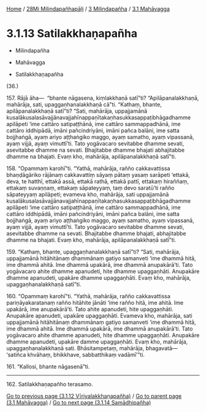 
[Home](/) / [28Mi Milindapañhapāḷi](../../../28Mi.md) / [3 Milindapañha](../../3.md) / [3.1 Mahāvagga](../3.1.md)

# 3.1.13 Satilakkhaṇapañha

* Milindapañha

* Mahāvagga

* Satilakkhaṇapañha

(36.)

157\. Rājā āha—  “bhante nāgasena, kiṃlakkhaṇā satī”ti? “Apilāpanalakkhaṇā, mahārāja, sati, upaggaṇhanalakkhaṇā cā”ti. “Kathaṃ, bhante, apilāpanalakkhaṇā satī”ti? “Sati, mahārāja, uppajjamānā kusalākusalasāvajjānavajjahīnappaṇītakaṇhasukkasappaṭibhāgadhamme apilāpeti ‘ime cattāro satipaṭṭhānā, ime cattāro sammappadhānā, ime cattāro iddhipādā, imāni pañcindriyāni, imāni pañca balāni, ime satta bojjhaṅgā, ayaṃ ariyo aṭṭhaṅgiko maggo, ayaṃ samatho, ayaṃ vipassanā, ayaṃ vijjā, ayaṃ vimuttī’ti. Tato yogāvacaro sevitabbe dhamme sevati, asevitabbe dhamme na sevati. Bhajitabbe dhamme bhajati abhajitabbe dhamme na bhajati. Evaṃ kho, mahārāja, apilāpanalakkhaṇā satī”ti.

158\. “Opammaṃ karohī”ti. “Yathā, mahārāja, rañño cakkavattissa bhaṇḍāgāriko rājānaṃ cakkavattiṃ sāyaṃ pātaṃ yasaṃ sarāpeti ‘ettakā, deva, te hatthī, ettakā assā, ettakā rathā, ettakā pattī, ettakaṃ hiraññaṃ, ettakaṃ suvaṇṇaṃ, ettakaṃ sāpateyyaṃ, taṃ devo saratū’ti rañño sāpateyyaṃ apilāpeti; evameva kho, mahārāja, sati uppajjamānā kusalākusalasāvajjānavajjahīnappaṇītakaṇhasukkasappaṭibhāgadhamme apilāpeti ‘ime cattāro satipaṭṭhānā, ime cattāro sammappadhānā, ime cattāro iddhipādā, imāni pañcindriyāni, imāni pañca balāni, ime satta bojjhaṅgā, ayaṃ ariyo aṭṭhaṅgiko maggo, ayaṃ samatho, ayaṃ vipassanā, ayaṃ vijjā, ayaṃ vimuttī’ti. Tato yogāvacaro sevitabbe dhamme sevati, asevitabbe dhamme na sevati. Bhajitabbe dhamme bhajati, abhajitabbe dhamme na bhajati. Evaṃ kho, mahārāja, apilāpanalakkhaṇā satī”ti.

159\. “Kathaṃ, bhante, upaggaṇhanalakkhaṇā satī”ti? “Sati, mahārāja, uppajjamānā hitāhitānaṃ dhammānaṃ gatiyo samanveti ‘ime dhammā hitā, ime dhammā ahitā. Ime dhammā upakārā, ime dhammā anupakārā’ti. Tato yogāvacaro ahite dhamme apanudeti, hite dhamme upaggaṇhāti. Anupakāre dhamme apanudeti, upakāre dhamme upaggaṇhāti. Evaṃ kho, mahārāja, upaggaṇhanalakkhaṇā satī”ti.

160\. “Opammaṃ karohī”ti. “Yathā, mahārāja, rañño cakkavattissa pariṇāyakaratanaṃ rañño hitāhite jānāti ‘ime rañño hitā, ime ahitā. Ime upakārā, ime anupakārā’ti. Tato ahite apanudeti, hite upaggaṇhāti. Anupakāre apanudeti, upakāre upaggaṇhāti. Evameva kho, mahārāja, sati uppajjamānā hitāhitānaṃ dhammānaṃ gatiyo samanveti ‘ime dhammā hitā, ime dhammā ahitā. Ime dhammā upakārā, ime dhammā anupakārā’ti. Tato yogāvacaro ahite dhamme apanudeti, hite dhamme upaggaṇhāti. Anupakāre dhamme apanudeti, upakāre damme upaggaṇhāti. Evaṃ kho, mahārāja, upaggaṇhanalakkhaṇā sati. Bhāsitampetaṃ, mahārāja, bhagavatā—  ‘satiñca khvāhaṃ, bhikkhave, sabbatthikaṃ vadāmī’”ti.

161\. “Kallosi, bhante nāgasenā”ti.

---

162\. Satilakkhaṇapañho terasamo.



[Go to previous page (3.1.12 Vīriyalakkhaṇapañha)](3.1.12.md) / [Go to parent page (3.1 Mahāvagga)](../3.1.md) / [Go to next page (3.1.14 Samādhipañha)](3.1.14.md)


